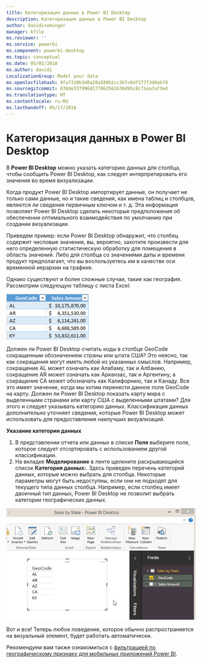 ```yaml
---
title: Категоризация данных в Power BI Desktop
description: Категоризация данных в Power BI Desktop
author: davidiseminger
manager: kfile
ms.reviewer: ''
ms.service: powerbi
ms.component: powerbi-desktop
ms.topic: conceptual
ms.date: 05/02/2018
ms.author: davidi
LocalizationGroup: Model your data
ms.openlocfilehash: 9fa7310b3d0a20a588b2cc26fc0df177f3d0ab70
ms.sourcegitcommit: 638de55f996d177063561b36d95c8c71ea7af3ed
ms.translationtype: HT
ms.contentlocale: ru-RU
ms.lasthandoff: 05/17/2018
---
```

# <a name="data-categorization-in-power-bi-desktop"></a>Категоризация данных в Power BI Desktop
В **Power BI Desktop** можно указать категорию данных для столбца, чтобы сообщить Power BI Desktop, как следует интерпретировать его значения во время визуализации.

Когда продукт Power BI Desktop импортирует данные, он получает не только сами данные, но и такие сведения, как имена таблиц и столбцов, являются ли сведения первичным ключом и т. д.  Эта информация позволяет Power BI Desktop сделать некоторые предположения об обеспечении оптимального взаимодействия по умолчанию при создании визуализации. 

Приведем пример: если Power BI Desktop обнаружит, что столбец содержит числовые значения, вы, вероятно, захотите произвести для него определенную статистическую обработку для помещения в область значений. Либо для столбца со значениями даты и времени продукт предполагает, что вы воспользуетесь им в качестве оси временной иерархии на графике.

Однако существуют и более сложные случаи, такие как география. Рассмотрим следующую таблицу с листа Excel:

![](media/desktop-data-categorization/datacategorizationtable.png)

Должен ли Power BI Desktop считать коды в столбце GeoCode сокращенным обозначением страны или штата США?  Это неясно, так как сокращения могут иметь любой из указанных смыслов.  Например, сокращение AL может означать как Алабаму, так и Албанию, сокращение AR может означать как Арканзас, так и Аргентину, а сокращение CA может обозначать как Калифорнию, так и Канаду. Все это имеет значение, когда мы хотим перенести данное поле GeoCode на карту.  Должен ли Power BI Desktop показать карту мира с выделенными странами или карту США с выделенными штатами?  Для этого и следует указывать категорию данных. Классификация данных дополнительно уточняет сведения, которые Power BI Desktop может использовать для предоставления наилучших визуализаций.  

**Указание категории данных**

1. В представлении отчета или данных в списке **Поля** выберите поле, которое следует отсортировать с использованием другой классификации.
2. На вкладке **Моделирование** в ленте щелкните раскрывающийся список **Категория данных:**.  Здесь приведен перечень категорий данных, которые можно выбрать для столбца.  Некоторые параметры могут быть недоступны, если они не подходят для текущего типа данных столбца.  Например, если столбец имеет двоичный тип данных, Power BI Desktop не позволит выбрать категории географических данных. 

![](media/desktop-data-categorization/datacategorization.gif)

Вот и все!  Теперь любое поведение, которое обычно распространяется на визуальный элемент, будет работать автоматически.  

Рекомендуем вам также ознакомиться с [фильтрацией по географическому признаку для мобильных приложений Power BI](desktop-mobile-geofiltering.md).

